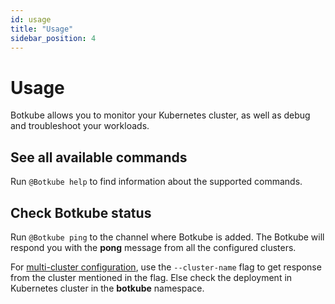```yaml
---
id: usage
title: "Usage"
sidebar_position: 4
---
```


# Usage

Botkube allows you to monitor your Kubernetes cluster, as well as debug and troubleshoot your workloads.

## See all available commands

Run `@Botkube help` to find information about the supported commands.

## Check Botkube status

Run `@Botkube ping` to the channel where Botkube is added. The Botkube will respond you with the **pong** message from all the configured clusters.

For [multi-cluster configuration](./executor/index.md#specify-cluster-name), use the `--cluster-name` flag to get response from the cluster mentioned in the flag. Else check the deployment in Kubernetes cluster in the **botkube** namespace.
